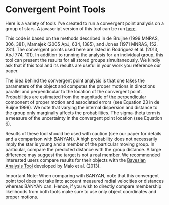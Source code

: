 # Convergent Point Tools

Here is a variety of tools I've created to run a convergent point analysis on a group of stars.
A javascript version of this tool can be run [here](http://www.das.uchile.cl/~drodrigu/CPCalc.html).

This code is based on the methods described in de Bruijne (1999 MNRAS, 306, 381), Mamajek (2005 ApJ, 634, 1385), and Jones (1971 MNRAS, 152, 231).
The convergent points used here are listed in Rodriguez et al. (2013, ApJ 774, 101). In addition to running the 
analysis for an individual group, this tool can present the results for all stored groups simultaneously. We kindly ask that if 
this tool and its results are useful in your work you reference our paper.

The idea behind the convergent point analysis is that one takes the parameters of the object and computes the proper motions 
in directions parallel and perpendicular to the location of the convergent point. Probabilities are estimated from the magnitude 
of the perpendicular component of proper motion and associated errors (see Equation 23 in de Buijne 1999). We note that varying 
the internal dispersion and distance to the group only marginally affects the probabilities. The sigma-theta term is a measure 
of the uncertainty in the convergent point location (see Equation 6).

Results of these tool should be used with caution (see our paper for details and a comparison with BANYAN). A high probability 
does not necessarily imply the star is young and a member of the particular moving group. In particular, compare the predicted 
distance with the group distance. A large difference may suggest the target is not a real member. 
We recommended interested users compare results for their objects with the [Bayesian Analysis Tool](http://www.astro.umontreal.ca/~malo/banyan.php) developed by Malo et al. (2013).

Important Note: When comparing with BANYAN, note that this convergent point tool does not take into account measured radial 
velocities or distances whereas BANYAN can. Hence, if you wish to directly compare membership likelihoods from both tools make 
sure to use only object coordinates and proper motions.